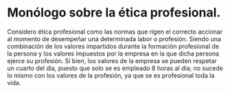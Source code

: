 # Monólogo sobre la ética profesional.

Considero ética profesional como las normas que rigen el correcto accionar al momento de desempeñar una determinada labor o profesión. Siendo una combinación de los valores impartidos durante la formación profesional de la persona y los valores impuestos por la empresa en la que dicha persona ejerce su profesión. Si bien, los valores de la empresa se pueden respetar un cuarto del día, puesto que solo se es empleado 8 horas al día; no sucede lo mismo con los valores de la profesión, ya que se es profesional toda la vida.
